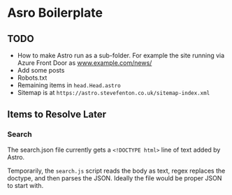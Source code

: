 # Asro Boilerplate

## TODO

- How to make Astro run as a sub-folder. For example the site running via Azure Front Door as www.example.com/news/
- Add some posts
- Robots.txt
- Remaining items in `head.Head.astro`
- Sitemap is at `https://astro.stevefenton.co.uk/sitemap-index.xml`

## Items to Resolve Later

### Search

The search.json file currently gets a `<!DOCTYPE html>` line of text added by Astro.

Temporarily, the `search.js` script reads the body as text, regex replaces the doctype, and then parses the JSON. Ideally the file would be proper JSON to start with.